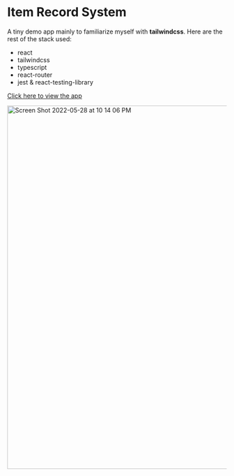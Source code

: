 # Item Record System

A tiny demo app mainly to familiarize myself with **tailwindcss**. Here are the rest of the stack used:

- react
- tailwindcss
- typescript
- react-router
- jest & react-testing-library

[Click here to view the app](https://darklight721.github.io/item-record-system)

<img width="832" alt="Screen Shot 2022-05-28 at 10 14 06 PM" src="https://user-images.githubusercontent.com/577701/170829292-ad586582-0b69-4406-9f60-de1e741d3c85.png">
